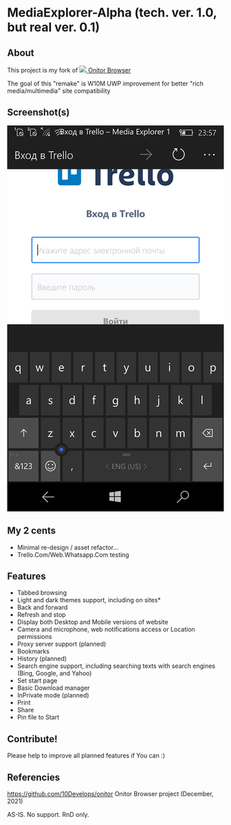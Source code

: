 # MediaExplorer-Alpha (tech. ver. 1.0, but real ver. 0.1)

## About
This project is my fork of <a href="http://10develops.github.io/onitor"><img src="site_assets/logo.png" width="28"> Onitor Browser</a> 

The goal of this "remake" is W10M UWP improvement for better "rich media/multimedia" site compatibility

## Screenshot(s)
![Shot 2](Images/shot2.png)

## My 2 cents
- Minimal re-design / asset refactor...
- Trello.Com/Web.Whatsapp.Com testing

## Features
* Tabbed browsing
* Light and dark themes support, including on sites*
* Back and forward
* Refresh and stop
* Display both Desktop and Mobile versions of website
* Camera and microphone, web notifications access or Location permissions
* Proxy server support (planned)
* Bookmarks
* History (planned)
* Search engine support, including searching texts with search engines (Bing, Google, and Yahoo)
* Set start page
* Basic Download manager
* InPrivate mode (planned)
* Print
* Share
* Pin file to Start

## Contribute!
Please help to improve all planned features  if You can :)

## Referencies

https://github.com/10Develops/onitor Onitor Browser project (December, 2021)

AS-IS. No support. RnD only.

